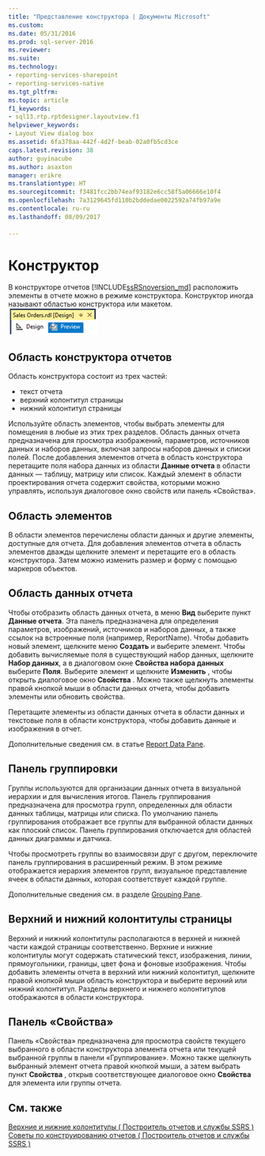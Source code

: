```yaml
---
title: "Представление конструктора | Документы Microsoft"
ms.custom: 
ms.date: 05/31/2016
ms.prod: sql-server-2016
ms.reviewer: 
ms.suite: 
ms.technology:
- reporting-services-sharepoint
- reporting-services-native
ms.tgt_pltfrm: 
ms.topic: article
f1_keywords:
- sql13.rtp.rptdesigner.layoutview.f1
helpviewer_keywords:
- Layout View dialog box
ms.assetid: 6fa378aa-442f-4d2f-beab-02a0fb5cd3ce
caps.latest.revision: 38
author: guyinacube
ms.author: asaxton
manager: erikre
ms.translationtype: HT
ms.sourcegitcommit: f3481fcc2bb74eaf93182e6cc58f5a06666e10f4
ms.openlocfilehash: 7a3129645fd110b2bddedae0022592a74fb97a9e
ms.contentlocale: ru-ru
ms.lasthandoff: 08/09/2017

---
```

# <a name="design-view"></a>Конструктор
В конструкторе отчетов [!INCLUDE[ssRSnoversion_md](../../includes/ssrsnoversion-md.md)] расположить элементы в отчете можно в режиме конструктора. Конструктор иногда называют областью конструктора или макетом.  
  ![ssrs_ssdt_preview](../../reporting-services/media/ssrs-ssdt-preview.png)
## <a name="report-design-surface"></a>Область конструктора отчетов  
Область конструктора состоит из трех частей: 
+ текст отчета
+ верхний колонтитул страницы
+ нижний колонтитул страницы 

Используйте область элементов, чтобы выбрать элементы для помещения в любые из этих трех разделов. Область данных отчета предназначена для просмотра изображений, параметров, источников данных и наборов данных, включая запросы наборов данных и списки полей. После добавления элементов отчета в область конструктора перетащите поля набора данных из области **Данные отчета** в области данных — таблицу, матрицу или список. Каждый элемент в области проектирования отчета содержит свойства, которыми можно управлять, используя диалоговое окно свойств или панель «Свойства».  
  
## <a name="toolbox"></a>Область элементов  
 В области элементов перечислены области данных и другие элементы, доступные для отчета. Для добавления элементов отчета в область элементов дважды щелкните элемент и перетащите его в область конструктора. Затем можно изменить размер и форму с помощью маркеров объектов.  
  
## <a name="report-data-pane"></a>Область данных отчета  
 Чтобы отобразить область данных отчета, в меню **Вид** выберите пункт **Данные отчета**. Эта панель предназначена для определения параметров, изображений, источников и наборов данных, а также ссылок на встроенные поля (например, ReportName). Чтобы добавить новый элемент, щелкните меню **Создать** и выберите элемент. Чтобы добавить вычисляемые поля в существующий набор данных, щелкните **Набор данных**, а в диалоговом окне **Свойства набора данных** выберите **Поля**. Выберите элемент и щелкните **Изменить** , чтобы открыть диалоговое окно **Свойства** . Можно также щелкнуть элементы правой кнопкой мыши в области данных отчета, чтобы добавить элементы или обновить свойства.  
  
 Перетащите элементы из области данных отчета в области данных и текстовые поля в области конструктора, чтобы добавить данные и изображения в отчет.  
  
 Дополнительные сведения см. в статье [Report Data Pane](../../reporting-services/report-data/report-data-pane.md).  
  
## <a name="grouping-pane"></a>Панель группировки  
 Группы используются для организации данных отчета в визуальной иерархии и для вычисления итогов. Панель группирования предназначена для просмотра групп, определенных для области данных таблицы, матрицы или списка. По умолчанию панель группирования отображает все группы для выбранной области данных как плоский список. Панель группирования отключается для областей данных диаграммы и датчика.  
  
 Чтобы просмотреть группы во взаимосвязи друг с другом, переключите панель группирования в расширенный режим. В этом режиме отображается иерархия элементов групп, визуальное представление ячеек в области данных, которая соответствует каждой группе.  
  
 Дополнительные сведения см. в разделе [Grouping Pane](../../reporting-services/tools/grouping-pane.md).  
  
## <a name="page-header-and-page-footer"></a>Верхний и нижний колонтитулы страницы  
 Верхний и нижний колонтитулы располагаются в верхней и нижней части каждой страницы соответственно. Верхние и нижние колонтитулы могут содержать статический текст, изображения, линии, прямоугольники, границы, цвет фона и фоновые изображения. Чтобы добавить элементы отчета в верхний или нижний колонтитул, щелкните правой кнопкой мыши область конструктора и выберите верхний или нижний колонтитул. Разделы верхнего и нижнего колонтитулов отображаются в области конструктора.  
  
## <a name="properties-pane"></a>Панель «Свойства»  
 Панель «Свойства» предназначена для просмотра свойств текущего выбранного в области конструктора элемента отчета или текущей выбранной группы в панели «Группирование». Можно также щелкнуть выбранный элемент отчета правой кнопкой мыши, а затем выбрать пункт **Свойства** , открыв соответствующее диалоговое окно **Свойства** для элемента или группы отчета.  
  
## <a name="see-also"></a>См. также  
 [Верхние и нижние колонтитулы &#40; Построитель отчетов и службы SSRS &#41;](../../reporting-services/report-design/page-headers-and-footers-report-builder-and-ssrs.md)   
 [Советы по конструированию отчетов &#40; Построитель отчетов и службы SSRS &#41;](../../reporting-services/report-design/report-design-tips-report-builder-and-ssrs.md)  
  
  

